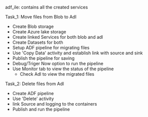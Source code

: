 adf_ile: contains all the created services

Task_1: Move files from Blob to Adl
  * Create Blob storage
  * Create Azure lake storage
  * Create linked Services for both blob and adl
  * Create Datasets for both
  * Setup ADF pipeline for migrating files
  * Use 'Copy Data' activity and establish link with source and sink
  * Publish the pipeline for saving
  * Debug/Triger Now option to run the pipeline
  * Use Monitor tab to view the status of the pipeline
	* Check Adl to view the migrated files
  
 Task_2: Delete files from Adl
  * Create ADF pipeline
  * Use 'Delete' activity
  * link Source and logging to the containers
  * Publish and run the pipeline
